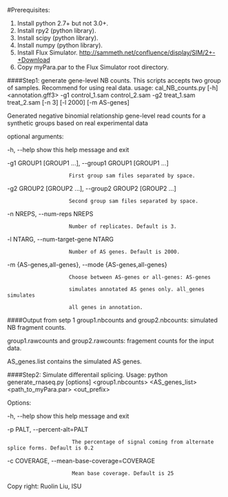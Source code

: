 #Prerequisites:
1. Install python 2.7+ but not 3.0+.
2. Install rpy2 (python library).
3. Install scipy (python library).
4. Install numpy (python library).
5. Install Flux Simulator. http://sammeth.net/confluence/display/SIM/2+-+Download
6. Copy myPara.par to the Flux Simulator root directory.

####Step1: generate gene-level NB counts. This scripts accepts two group of samples. Recommend for using real data.
usage: cal_NB_counts.py [-h] <annotation.gff3> -g1 control_1.sam control_2.sam -g2 treat_1.sam treat_2.sam [-n 3] [-l 2000] [-m AS-genes]

Generated negative binomial relationship gene-level read counts for a synthetic groups based on real experimental data

optional arguments:

  -h, --help            show this help message and exit

  -g1 GROUP1 [GROUP1 ...], --group1 GROUP1 [GROUP1 ...]

                        First group sam files separated by space.

  -g2 GROUP2 [GROUP2 ...], --group2 GROUP2 [GROUP2 ...]

                        Second group sam files separated by space.

  -n NREPS, --num-reps NREPS

                        Number of replicates. Default is 3.

  -l NTARG, --num-target-gene NTARG

                        Number of AS genes. Default is 2000.

  -m {AS-genes,all-genes}, --mode {AS-genes,all-genes}

                        Choose between AS-genes or all-genes: AS-genes

                        simulates annotated AS genes only. all_genes simulates

                        all genes in annotation.

####Output from setp 1
group1.nbcounts and group2.nbcounts: simulated NB fragment counts.

group1.rawcounts and group2.rawcounts: fragement counts for the input data.

AS_genes.list contains the simulated AS genes.

####Step2: Simulate differentail splicing. 
Usage: python generate_rnaseq.py [options] <group1.nbcounts> <AS_genes_list> <path_to_myPara.par> <out_prefix>


Options:

  -h, --help            show this help message and exit

  -p PALT, --percent-alt=PALT

                         The percentage of signal coming from alternate splice forms. Default is 0.2

  -c COVERAGE, --mean-base-coverage=COVERAGE

                         Mean base coverage. Default is 25

Copy right: Ruolin Liu, ISU

